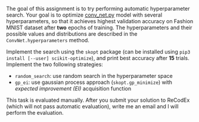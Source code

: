The goal of this assignment is to try performing automatic hyperparameter
search. Your goal is to optimize [conv_net.py](https://github.com/ufal/npfl114/tree/master/labs/13/conv_net.py)
model with several hyperparameters, so that it achieves highest validation
accuracy on Fashion MNIST dataset after **two** epochs of training.
The hyperparameters and their possible values and distributions are described
in the `ConvNet.hyperparameters` method.

Implement the search using the `skopt` package (can be installed using
`pip3 install [--user] scikit-optimize`), and print best accuracy
after **15** trials. Implement the two following strategies:
- `random_search`: use random search in the hyperparameter space
- `gp_ei`: use gaussian process approach (`skopt.gp_minimize`) with
  _expected improvement (EI)_ acquisition function

This task is evaluated manually. After you submit your solution to ReCodEx
(which will not pass automatic evaluation), write me an email and I will
perform the evaluation.
